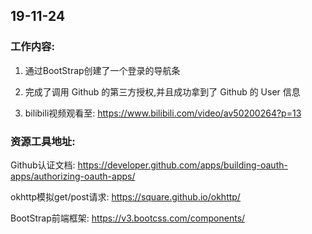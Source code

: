 ## 19-11-24

### 工作内容:

1. 通过BootStrap创建了一个登录的导航条

2. 完成了调用 Github 的第三方授权,并且成功拿到了 Github 的 User 信息

3. bilibili视频观看至:  https://www.bilibili.com/video/av50200264?p=13 

### 资源工具地址:

Github认证文档:  https://developer.github.com/apps/building-oauth-apps/authorizing-oauth-apps/ 

okhttp模拟get/post请求:  https://square.github.io/okhttp/ 

BootStrap前端框架:  https://v3.bootcss.com/components/